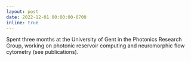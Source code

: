 ```yaml
---
layout: post
date: 2022-12-01 00:00:00-0700
inline: true
---
```


Spent three months at the University of Gent in the Photonics Research Group, working on photonic reservoir computing and neuromorphic flow cytometry (see publications).

